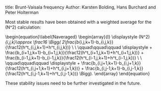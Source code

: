 title: Brunt-Vaisala frequency
Author: Karsten Bolding, Hans Burchard and Peter Holterman

Most stable results have been obtained with a weighted average
for the \(N^2\) calculation:

\begin{equation}\label{Naveraged}
\begin{array}{l}
\displaystyle
(N^2)_{i,j,k}\approx
\frac16 \Bigg(
2\frac{b_{i,j,k+1}-b_{i,j,k}}{\frac12(h^t_{i,j,k+1}+h^t_{i,j,k})}
\\ \\ \qquad\qquad\qquad
\displaystyle
+
\frac{b_{i+1,j,k+1}-b_{i+1,j,k}}{\frac12(h^t_{i+1,j,k+1}+h^t_{i+1,j,k})}
+
\frac{b_{i-1,j,k+1}-b_{i-1,j,k}}{\frac12(h^t_{i-1,j,k+1}+h^t_{i-1,j,k})}
\\ \\ \qquad\qquad\qquad
\displaystyle
+
\frac{b_{i,j+1,k+1}-b_{i,j+1,k}}{\frac12(h^t_{i,j+1,k+1}+h^t_{i,j+1,k})}
+
\frac{b_{i,j-1,k+1}-b_{i,j-1,k}}{\frac12(h^t_{i,j-1,k+1}+h^t_{i,j-1,k})}
\Bigg).
\end{array}
\end{equation}

These stability issues need to be further investigated in the future.



